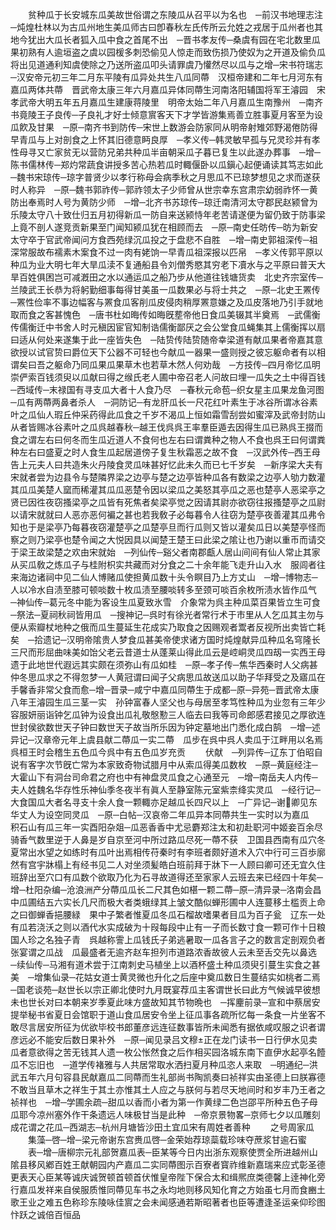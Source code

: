 <!-- { "loadSidebar": true } -->
　　贫种瓜于长安城东瓜美故世俗谓之东陵瓜从召平以为名也　─前汉书地理志注─炖煌杜林以为古瓜州地生美瓜师古曰卽春秋左氏传所云允姓之戎居于瓜州者也其地今犹出大瓜长者狐入瓜中食之首尾不出　─晋书孝友传─桑虞有园在宅北数里瓜果初熟有人逾垣盗之虞以园楥多刺恐偷见人惊走而致伤损乃使奴为之开道及偷负瓜将出见道通利知虞使除之乃送所盗瓜叩头请罪虞乃懽然尽以瓜与之增─宋书符瑞志─汉安帝元初三年二月东平陵有瓜异处共生八瓜同蔕　汉桓帝建和二年七月河东有嘉瓜两体共蔕　晋武帝太康三年六月嘉瓜异体同蔕生河南洛阳辅国将军王濬园　宋孝武帝大明五年五月嘉瓜生建康蒋陵里　明帝太始二年八月嘉瓜生南豫州　─南齐书竟陵王子良传─子良礼才好士倾意賔客天下才学皆游集焉善立胜事夏月客至为设瓜飮及甘果　─原─南齐书到防传─宋世上数游会防家同从明帝射雉郊野渴倦防得早青瓜与上对剖食之上怀其旧德意眄良厚　─孝义传─韩灵敏早孤与兄灵珍并有孝性母寻又亡家贫无以营防兄弟共种瓜半亩朝采瓜子暮已复生以此遂办葬事　─增─陈书儒林传─郑灼常蔬食讲授多苦心热若瓜时輙偃卧以瓜鎭心起便诵读其笃志如此　─魏书宋琼传─琼字普贤少以孝行称母会病季秋之月思瓜不已琼梦想见之求而遂获时人称异　─原─魏书郭祚传─郭祚领太子少师曾从世宗幸东宫肃宗幼弱祚怀一黄防出奉焉时人号为黄防少师　─增─北齐书苏琼传─琼迁南清河太守郡民赵颍曾为乐陵太守八十致仕归五月初得新瓜一防自来送颍恃年老苦请遂便为留仍致于防事梁上竟不剖人遂竞贡新果至门闻知颍瓜犹在相顾而去　─原─南史任昉传─昉为新安太守卒于官武帝闻问方食西苑绿沉瓜投之于盘悲不自胜　─增─南史郭祖深传─祖深常服故布襦素木案食不过一肉有姥饷一早青瓜祖深报以匹帛　─孝义传郭平原以种瓜为业大明七年大旱瓜渎不复通船县令刘僧秀愍其穷老下凟水与之平原曰普天大旱百姓俱困岂可减漑田之水以通运瓜之船乃步从他道往钱塘货卖　北史齐宗室传─兰陵武王长恭为将躬勤细事每得甘美虽一瓜数果必与将士共之　─原─北史王罴传─罴性俭率不事边幅客与罴食瓜客削瓜皮侵肉稍厚罴意嫌之及瓜皮落地乃引手就地取而食之客甚愧色　─唐书杜如晦传如晦旣塟帝他日食瓜美辍其半奠焉　─武儒衡传儒衡迁中书舍人时元稹因宦官知制诰儒衡鄙厌之会公堂食瓜蝇集其上儒衡挥以扇曰适从何处来遂集于此一座皆失色　─陆贽传陆贽随帝幸梁道有献瓜果者帝嘉其意欲授以试官贽曰爵位天下公器不可轻也今献瓜一器果一盛则授之彼忘躯命者有以相谓矣曰吾之躯命乃同瓜果瓜果草木也若草木然人何劝哉　─方技传─四月帝忆瓜明崇俨索百钱须臾以瓜献曰得之缑氏老人圃中帝召老人问故曰埋一瓜失之土中得百钱　─西域传─末禄国有寻支瓜大者十人食乃尽　─春秋元命苞─织女星主瓜果龙鱼河图─瓜有两蔕两鼻者杀人　─洞防记─有龙肝瓜长一尺花红叶素生于冰谷所谓冰谷素叶之瓜仙人瑕丘仲采药得此瓜食之千岁不渴瓜上恒如霜雪刮尝如蜜滓及武帝封防山从者皆赐冰谷素叶之瓜呉越春秋─越王伐呉呉王率羣臣遁去因得生瓜已熟呉王掇而食之谓左右曰何冬而生瓜近道人不食何也左右曰谓粪种之物人不食也呉王曰何谓粪种左右曰盛夏之时人食生瓜起居道傍子复生秋霜恶之故不食　─汉武外传─西王母告上元夫人曰共造朱火丹陵食灵瓜味甚好忆此未久而已七千岁矣　─新序梁大夫有宋就者尝为边县令与楚隣界梁之边亭与楚之边亭皆种瓜各有数梁之边亭人劬力数灌其瓜瓜美楚人窳而稀灌其瓜瓜恶楚令因以梁瓜之美怒其亭瓜之恶也楚亭人恶梁亭之贤已因徃夜窃搔梁亭之瓜皆有死焦者矣梁亭觉之因请其尉亦欲窃往报搔楚亭之瓜尉以请宋就就曰人恶亦恶何褊之甚也若我敎子必每暮令人往窃为楚亭夜善灌其瓜弗令知也于是梁亭乃每暮夜窃灌楚亭之瓜楚亭旦而行瓜则又皆以灌矣瓜日以美楚亭怪而察之则乃梁亭也楚令闻之大悦因具以闻楚王楚王曰此梁之隂让也乃谢以重币而请交于梁王故梁楚之欢由宋就始　─列仙传─谿父者南郡甗人居山间间有仙人常止其家从买瓜敎之炼瓜子与桂附枳实共藏而对分食之二十余年能飞走升山入水　服闾者往来海边诸祠中见二仙人博赌瓜使担黄瓜数十头令瞑目乃上方丈山　─增─博物志─人以冷水自渍至膝可顿啖数十枚瓜渍至腰啖转多至颈可啖百余枚所渍水皆作瓜气　─神仙传─葛元冬中能为客设生瓜夏致氷雪　介象常为呉主种瓜菜百果皆立生可食　─祭法─夏祠秋祠皆用瓜　─搜神记─呉时有徐光者常行术于市里从人乞瓜其主勿与便从索瓣杖地种之俄而瓜生蔓延生花成实乃取食之因赐观者鬻者反视所出卖皆亡耗矣　─拾遗记─汉明帝隂贵人梦食瓜甚美帝使求诸方国时炖煌献异瓜种瓜名穹隆长三尺而形屈曲味美如饴父老云昔道士从蓬莱山得此瓜云是崆峒灵瓜四刼一实西王母遗于此地世代遐远其实颇在须弥山有瓜如桂　─原─孝子传─焦华西秦时人父病甚仲冬思瓜求之不得忽梦一人黄冠谓曰闻子父病思瓜故送瓜以助子华拜受之及寤瓜在手馨香非常父食而愈─增─晋录─咸宁中嘉瓜同蔕生于成都─原─异苑─晋武帝太康八年王濬园生瓜三茎一实　孙钟富春人坚父也与母居至孝笃性种瓜为业忽有三年少容服妍丽诣钟乞瓜钟为设食出瓜礼敬慇懃三人临去曰我等司命郎感君接见之厚欲连世封侯欲数世天子钟曰数世天子故当所乐因为钟定墓地出门悉化成白鹄　─增─述异记─汉章帝元年上虞县献二蔕瓜一实二蔕　瓜步在呉中呉人卖瓜于江畔用以名焉呉桓王时会稽生五色瓜今呉中有五色瓜岁充贡
　　伏献　─列异传─辽东丁伯昭自说有客字次节旣亡常为本家致奇物试腊月中从索瓜得美瓜数枚　─原─黄庭经注─大霍山下有洞台司命君之府也中有神盘灵瓜食之心通至元　─增─南岳夫人内传─夫人姓魏名华存性乐神仙季冬夜半有眞人至静室陈元室紫柰绛实灵瓜　─经行记─大食国瓜大者名寻支十余人食一颗輙亦足越瓜长四尺以上　─广异记─谢卿见东华丈人为设空同灵瓜　─原─白帖─汉哀帝二年瓜异本同蔕共生一实时以为嘉瓜　积石山有瓜三年一实酉阳杂爼─瓜恶香香中尤忌麝郑注太和初赴职河中姬妾百余尽骑香气数里逆于人鼻是岁自京至河中所过路瓜尽死一蔕不获　卫国县西南有瓜穴冬夏常出水望之如练时有瓜叶出焉相传苻秦时有李班者颇好道术入穴中行可三百歩廓然有宫宇牀榻上有经书见二人对坐须髪皓白班前拜于牀下一人顾曰卿可还无宜久住班辞出至穴口有瓜数个欲取乃化为石寻故道得还至家家人云班去来已经四十年矣─增─杜阳杂编─沧浪洲产分蔕瓜瓜长二尺其色如椹一颗二蔕─原─清异录─洛南会昌中瓜圃结五六实长几尺而极大者类蛾绿其上皱文酷似蝉形圃中人连蔓移土槛贡上命之曰御蝉香挹腰緑　果中子繁者惟夏瓜冬瓜石榴故嗜果者目瓜为百子瓮　辽东一处有瓜若浇沃之则以酒代水实成破为十叚每段中止有一子而长数寸食一颗可作十日粮国人珍之名独子青　呉越称霅上瓜钱氏子弟逃暑取一瓜各言子之的数言定剖观负者张宴谓之瓜战　瓜最盛者无逾齐赵车担列市道路浓香故彼人云未至舌交先以鼻选　─续仙传─马湘有道术尝于江南刺史马植坐上以酒杯盛土种瓜须臾引蔓生实食之甚美　─增集仙录─花姑女道士黄灵微也升化之后座中奠瓜数日生蔓结实如桃者二焉　─国老谈苑─赵世长以宗正卿北使时九月既宴荐瓜主客谓世长曰此方气候诚早彼想未也世长对曰本朝来岁季夏此味方盛故知其节物晩也　─挥麈前录─宣和中蔡居安提举秘书省夏日会馆职于道山食瓜居安令坐上征瓜事各疏所忆每一条食一片坐客不敢尽言居安所征为优欲毕校书郎董彦远连征数事皆所未闻悉有据依咸叹服之识者谓彦远必不能安后数日果补外　─原─闻见录吕文穆正在龙门读书一日行伊水见卖瓜者意欲得之苦无钱其人遗一枚公怅然食之后作相买园洛城东南下直伊水起亭名饐瓜不忘旧也　─道学传褚雅与人共居常取水洒扫夏月种瓜恣人来取　─明通纪─洪武五年六月句容县民献嘉瓜二同蔕而生礼部尚书陶凯奏曰祯祥实由圣德上曰朕寡德不敢当且草木之祥生于其土亦惟其土人应之与朕何与若尽天地间时和岁丰乃王者之祯祥也　─增─学圃余疏─甜瓜以香而小者为第一作黄绿二色岂邵平所种五色子母瓜耶今凉州塞外作干条遗远人味极甘当是此种　─帝京景物畧─京师七夕以瓜雕刻成花谓之花瓜─西湖志─杭州月塘皆沙田土宜瓜宋有周姓者善种
　　之号周家瓜
　　集藻─啓─增─梁元帝谢东宫赉瓜啓─金荣始荐琼蘂载珍味夺蔗浆甘逾石蜜
　　表─增─唐柳宗元礼部贺嘉瓜表─臣某等今日内出浙东观察使贾全所进越州山隂县移风鄕百姓王献朝园内产嘉瓜二实同蔕图示百寮者寳祚维新嘉瑞来应式彰圣德更表天心臣某等诚庆诚贺顿首顿首伏惟皇帝陛下保合太和缉熈庶类德馨上逹神化旁行嘉瓜发祥来自侯服质惟同蔕见车书之永均地则移风知化育之方始虽七月而食豳土歌王业之难五色称珍东陵咏佳賔之会未闻感通若斯昭著者也臣等遭逢圣运亲仰珍图忭跃之诚倍百恒品
